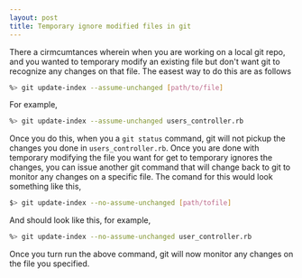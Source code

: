 ```yaml
---
layout: post
title: Temporary ignore modified files in git
---
```




There a cirmcumtances wherein when you are working on a local git repo, and you wanted to temporary modify an existing file but don't want git to recognize any changes on that file. The easest way to do this  are as follows

```bash
%> git update-index --assume-unchanged [path/to/file] 
```

For example,

```bash
%> git update-index --assume-unchanged users_controller.rb
```

Once you do this, when you a `git status` command, git will not pickup the changes you done in `users_controller.rb`. Once you are done with temporary modifying the file you want for get to temporary ignores the changes, you can issue another git command that will change back to git to monitor any changes on a specific file. The comand for this would look something like this,

```bash
$> git update-index --no-assume-unchanged [path/tofile]
```

And should look like this, for example,

```bash
%> git update-index --no-assume-unchanged user_controller.rb
```

Once you turn run the above command, git will now monitor any changes on the file you specified.
